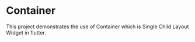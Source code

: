 # Container
This project demonstrates the use of Container which is Single Child Layout Widget in flutter.


